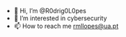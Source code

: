- 👋 Hi, I’m @R0drig0L0pes
- 👀 I’m interested in cybersecurity
- 📫 How to reach me rmllopes@ua.pt

<!---
R0drig0L0pes/R0drig0L0pes is a ✨ special ✨ repository because its `README.md` (this file) appears on your GitHub profile.
You can click the Preview link to take a look at your changes.
--->
